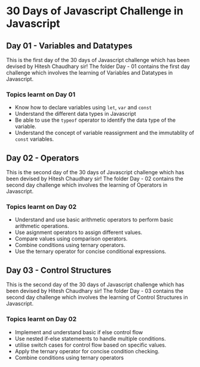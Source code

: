 # 30 Days of Javascript Challenge in Javascript

## Day 01 - Variables and Datatypes

This is the first day of the 30 days of Javascript challenge which has been devised by Hitesh Chaudhary sir! The folder Day - 01 contains the first day challenge which involves the learning of Variables and Datatypes in Javascript.

### Topics learnt on Day 01
 - Know how to declare variables using `let`, `var` and `const` 
 - Understand the different data types in Javascript
 - Be able to use the `typeof` operator to identify the data type of the variable.
 - Understand the concept of variable reassignment and the immutablity of `const` variables.


 ## Day 02 - Operators
 This is the second day of the 30 days of Javascript challenge which has been devised by Hitesh Chaudhary sir! The folder Day - 02 contains the second day challenge which involves the learning of Operators in Javascript.

 ### Topics learnt on Day 02
 - Understand and use basic arithmetic operators to perform basic arithmetic operations.
 - Use asignment operators to assign different values.
 - Compare values using comparison operators.
 - Combine conditions using ternary operators.
 - Use the ternary operator for concise conditional expressions.

 ## Day 03 - Control Structures
 This is the second day of the 30 days of Javascript challenge which has been devised by Hitesh Chaudhary sir! The folder Day - 03 contains the second day challenge which involves the learning of Control Structures in Javascript.

 ### Topics learnt on Day 02
 - Implement and understand basic if else control flow
 - Use nested if-else statemeents to handle multiple conditions.
 - utilise switch cases for control flow based on specific values.
 - Apply the ternary operator for concise condition checking.
 - Combine  conditions using ternary operators
